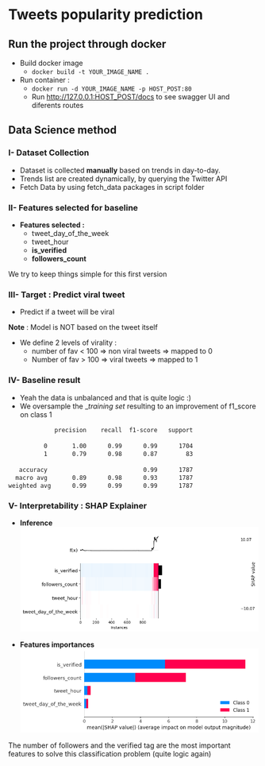 # Tweets popularity prediction
## Run the project through docker 

* Build docker image
  * ````docker build -t YOUR_IMAGE_NAME .````
* Run container :
  *  ````docker run -d YOUR_IMAGE_NAME -p HOST_POST:80````
  * Run http://127.0.0.1:HOST_POST/docs to see swagger UI and diferents routes

## Data Science method 

### I- Dataset Collection
* Dataset is collected __manually__ based on trends in day-to-day.
* Trends list are created dynamically, by querying the Twitter API
* Fetch Data by using fetch_data packages in script folder 

### II- Features selected for baseline

* __Features selected :__
  * tweet_day_of_the_week
  * tweet_hour
  * __is_verified__
  * __followers_count__

We try to keep things simple for this first version 

### III- Target : Predict viral tweet

* Predict if a tweet will be viral 

__Note__ : Model is NOT based on the tweet itself
  
* We define 2 levels of virality : 
  * number of fav < 100 => non viral tweets => mapped to 0
  * Number of fav > 100 =>  viral tweets => mapped to 1

### IV- __Baseline result__

* Yeah the data is unbalanced and that is quite logic :)
* We oversample the __training set_ resulting to an improvement of f1_score on class 1

 ```
              precision    recall  f1-score   support

           0       1.00      0.99      0.99      1704
           1       0.79      0.98      0.87        83

    accuracy                           0.99      1787
   macro avg       0.89      0.98      0.93      1787
weighted avg      0.99      0.99      0.99      1787

  ```
### V- Interpretability : SHAP Explainer


* __Inference__
![features impact for inference](./ressources/features_heatmap.png)
  
* __Features importances__
![model_interprtability](./ressources/features_imp_summary.png)

The number of followers and the verified tag are the most important features to solve this classification problem (quite logic again)